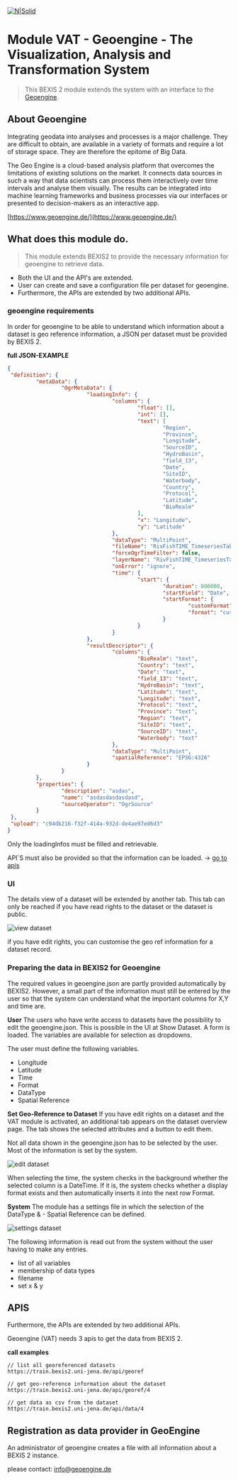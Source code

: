 [![N|Solid](https://github.com/BExIS2/Documents/blob/master/Images/Logo/Logo_BEXIS_rgb_113x28.jpg?raw=true)](http://BExIS2.uni-jena.de/) 
# Module VAT - Geoengine - The Visualization, Analysis and Transformation System


> This BEXIS 2 module extends the system with an interface to the [Geoengine](https://www.geoengine.de/). 

## About Geoengine

Integrating geodata into analyses and processes is a major challenge. They are difficult to obtain, are available in a variety of formats and require a lot of storage space. They are therefore the epitome of Big Data.

The Geo Engine is a cloud-based analysis platform that overcomes the limitations of existing solutions on the market. It connects data sources in such a way that data scientists can process them interactively over time intervals and analyse them visually. The results can be integrated into machine learning frameworks and business processes via our interfaces or presented to decision-makers as an interactive app.

[https://www.geoengine.de/](https://www.geoengine.de/)


## What does this module do.

>This module extends BEXIS2 to provide the necessary information for geoengine to retrieve data.

- Both the UI and the API's are extended.
- User can create and save a configuration file per dataset for geoengine. 
- Furthermore, the APIs are extended by two additional APIs.

### geoengine requirements

In order for geoengine to be able to understand which information about a dataset is geo reference information, a JSON per dataset must be provided by BEXIS 2.

**full JSON-EXAMPLE**

```json
{
 "definition": {
         "metaData": {
                 "OgrMetaData": {
                         "loadingInfo": {
                                 "columns": {
                                         "float": [],
                                         "int": [],
                                         "text": [
                                                 "Region",
                                                 "Province",
                                                 "Longitude",
                                                 "SourceID",
                                                 "HydroBasin",
                                                 "field_13",
                                                 "Date",
                                                 "SiteID",
                                                 "Waterbody",
                                                 "Country",
                                                 "Protocol",
                                                 "Latitude",
                                                 "BioRealm"
                                         ],
                                         "x": "Longitude",
                                         "y": "Latitude"
                                 },
                                 "dataType": "MultiPoint",
                                 "fileName": "RivFishTIME_TimeseriesTable_mit_dates.csv",
                                 "forceOgrTimeFilter": false,
                                 "layerName": "RivFishTIME_TimeseriesTable_mit_dates",
                                 "onError": "ignore",
                                 "time": {
                                         "start": {
                                                 "duration": 800000,
                                                 "startField": "Date",
                                                 "startFormat": {
                                                         "customFormat": "%d.%m.%Y",
                                                         "format": "custom"
                                                 }
                                         }
                                 }
                         },
                         "resultDescriptor": {
                                 "columns": {
                                         "BioRealm": "text",
                                         "Country": "text",
                                         "Date": "text",
                                         "field_13": "text",
                                         "HydroBasin": "text",
                                         "Latitude": "text",
                                         "Longitude": "text",
                                         "Protocol": "text",
                                         "Province": "text",
                                         "Region": "text",
                                         "SiteID": "text",
                                         "SourceID": "text",
                                         "Waterbody": "text"
                                 },
                                 "dataType": "MultiPoint",
                                 "spatialReference": "EPSG:4326"
                         }
                 }
         },
         "properties": {
                 "description": "asdas",
                 "name": "asdasdasdasdasd",
                 "sourceOperator": "OgrSource"
         }
 },
 "upload": "c94db216-f32f-414a-932d-de4ae97ed6d3"
}
```
Only the loadingInfos must be filled and retrievable.


API´S must also be provided so that the information can be loaded. -> [go to apis](#apis)

### UI

The details view of a dataset will be extended by another tab. This tab can only be reached if you have read rights to the dataset or the dataset is public.

![view dataset](./_img/view.PNG "Title")

if you have edit rights, you can customise the geo ref information for a dataset record.

### Preparing the data in BEXIS2 for Geoengine ###
The required values in geoengine.json are partly provided automatically by BEXIS2. However, a small part of the information must still be entered by the user so that the system can understand what the important columns for X,Y and time are.

**User**
The users who have write access to datasets have the possibility to edit the geoengine.json. This is possible in the UI at Show Dataset. A form is loaded. The variables are available for selection as dropdowns.

The user must define the following variables.

- Longitude
- Latitude
- Time
- Format
- DataType
- Spatial Reference

**Set Geo-Reference to Dataset**
If you have edit rights on a dataset and the VAT module is activated, an additional tab appears on the dataset overview page. The tab shows the selected attributes and a button to edit them.

Not all data shown in the geoengine.json has to be selected by the user. Most of the information is set by the system.

![edit dataset](./_img/edit.PNG "Title")

When selecting the time, the system checks in the background whether the selected column is a DateTime. If it is, the system checks whether a display format exists and then automatically inserts it into the next row Format.

**System**
The module has a settings file in which the selection of the DataType & - Spatial Reference can be defined.

![settings dataset](./_img/settings.PNG "Title")

The following information is read out from the system without the user having to make any entries.

- list of all variables
- membership of data types
- filename
- set x & y

## APIS

Furthermore, the APIs are extended by two additional APIs.

Geoengine (VAT) needs 3 apis to get the data from BEXIS 2.

**call examples**

```
// list all georeferenced datasets
https://train.bexis2.uni-jena.de/api/georef

// get geo-reference information about the dataset
https://train.bexis2.uni-jena.de/api/georef/4

// get data as csv from the dataset
https://train.bexis2.uni-jena.de/api/data/4

```

## Registration as data provider in GeoEngine

An administrator of geoengine creates a file with all information about a BEXIS 2 instance.

please contact: info@geoengine.de

